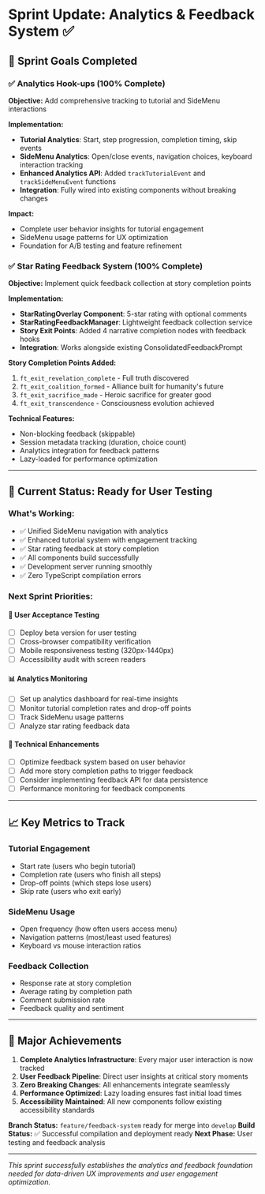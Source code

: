 # Sprint Update: Analytics & Feedback System ✅

## 🎯 Sprint Goals Completed

### ✅ **Analytics Hook-ups** (100% Complete)
**Objective:** Add comprehensive tracking to tutorial and SideMenu interactions

**Implementation:**
- **Tutorial Analytics**: Start, step progression, completion timing, skip events
- **SideMenu Analytics**: Open/close events, navigation choices, keyboard interaction tracking
- **Enhanced Analytics API**: Added `trackTutorialEvent` and `trackSideMenuEvent` functions
- **Integration**: Fully wired into existing components without breaking changes

**Impact:**
- Complete user behavior insights for tutorial engagement
- SideMenu usage patterns for UX optimization
- Foundation for A/B testing and feature refinement

### ✅ **Star Rating Feedback System** (100% Complete)
**Objective:** Implement quick feedback collection at story completion points

**Implementation:**
- **StarRatingOverlay Component**: 5-star rating with optional comments
- **StarRatingFeedbackManager**: Lightweight feedback collection service
- **Story Exit Points**: Added 4 narrative completion nodes with feedback hooks
- **Integration**: Works alongside existing ConsolidatedFeedbackPrompt

**Story Completion Points Added:**
1. `ft_exit_revelation_complete` - Full truth discovered
2. `ft_exit_coalition_formed` - Alliance built for humanity's future  
3. `ft_exit_sacrifice_made` - Heroic sacrifice for greater good
4. `ft_exit_transcendence` - Consciousness evolution achieved

**Technical Features:**
- Non-blocking feedback (skippable)
- Session metadata tracking (duration, choice count)
- Analytics integration for feedback patterns
- Lazy-loaded for performance optimization

---

## 🚀 **Current Status: Ready for User Testing**

### **What's Working:**
- ✅ Unified SideMenu navigation with analytics
- ✅ Enhanced tutorial system with engagement tracking
- ✅ Star rating feedback at story completion
- ✅ All components build successfully
- ✅ Development server running smoothly
- ✅ Zero TypeScript compilation errors

### **Next Sprint Priorities:**

#### 🧪 **User Acceptance Testing**
- [ ] Deploy beta version for user testing
- [ ] Cross-browser compatibility verification
- [ ] Mobile responsiveness testing (320px-1440px)
- [ ] Accessibility audit with screen readers

#### 📊 **Analytics Monitoring**
- [ ] Set up analytics dashboard for real-time insights
- [ ] Monitor tutorial completion rates and drop-off points
- [ ] Track SideMenu usage patterns
- [ ] Analyze star rating feedback data

#### 🔧 **Technical Enhancements**
- [ ] Optimize feedback system based on user behavior
- [ ] Add more story completion paths to trigger feedback
- [ ] Consider implementing feedback API for data persistence
- [ ] Performance monitoring for feedback components

---

## 📈 **Key Metrics to Track**

### **Tutorial Engagement**
- Start rate (users who begin tutorial)
- Completion rate (users who finish all steps)
- Drop-off points (which steps lose users)
- Skip rate (users who exit early)

### **SideMenu Usage**
- Open frequency (how often users access menu)
- Navigation patterns (most/least used features)
- Keyboard vs mouse interaction ratios

### **Feedback Collection**
- Response rate at story completion
- Average rating by completion path
- Comment submission rate
- Feedback quality and sentiment

---

## 🎉 **Major Achievements**

1. **Complete Analytics Infrastructure**: Every major user interaction is now tracked
2. **User Feedback Pipeline**: Direct user insights at critical story moments
3. **Zero Breaking Changes**: All enhancements integrate seamlessly
4. **Performance Optimized**: Lazy loading ensures fast initial load times
5. **Accessibility Maintained**: All new components follow existing accessibility standards

**Branch Status:** `feature/feedback-system` ready for merge into `develop`
**Build Status:** ✅ Successful compilation and deployment ready
**Next Phase:** User testing and feedback analysis

---

*This sprint successfully establishes the analytics and feedback foundation needed for data-driven UX improvements and user engagement optimization.*
